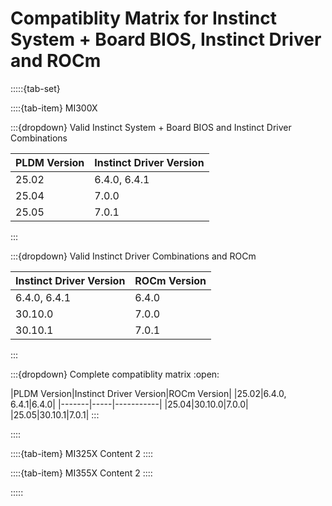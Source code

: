 # Compatiblity Matrix for Instinct System + Board BIOS, Instinct Driver and ROCm

:::::{tab-set}

::::{tab-item} MI300X

:::{dropdown} Valid Instinct System + Board BIOS and Instinct Driver Combinations

|PLDM Version|Instinct Driver Version|
|-------|-------|
|25.02|6.4.0, 6.4.1|
|25.04|7.0.0|
|25.05|7.0.1|

:::

:::{dropdown}  Valid Instinct Driver Combinations and ROCm

|Instinct Driver Version|ROCm Version|
|-------|-------|
|6.4.0, 6.4.1|6.4.0|
|30.10.0|7.0.0|
|30.10.1|7.0.1|
:::

:::{dropdown} Complete compatiblity matrix
:open:

|PLDM Version|Instinct Driver Version|ROCm Version|
|25.02|6.4.0, 6.4.1|6.4.0|
|-------|-----|-----------|
|25.04|30.10.0|7.0.0|
|25.05|30.10.1|7.0.1|
:::

::::

::::{tab-item} MI325X
Content 2
::::

::::{tab-item} MI355X
Content 2
::::

:::::
